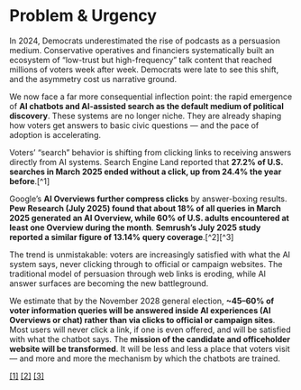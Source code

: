 # Problem & Urgency

In 2024, Democrats underestimated the rise of podcasts as a persuasion medium. Conservative operatives and financiers systematically built an ecosystem of “low-trust but high-frequency” talk content that reached millions of voters week after week. Democrats were late to see this shift, and the asymmetry cost us narrative ground.

We now face a far more consequential inflection point: the rapid emergence of **AI chatbots and AI-assisted search as the default medium of political discovery**. These systems are no longer niche. They are already shaping how voters get answers to basic civic questions — and the pace of adoption is accelerating.

Voters’ “search” behavior is shifting from clicking links to receiving answers directly from AI systems. Search Engine Land reported that **27.2% of U.S. searches in March 2025 ended without a click, up from 24.4% the year before**.[^1]

Google’s **AI Overviews further compress clicks** by answer-boxing results. **Pew Research (July 2025) found that about 18% of all queries in March 2025 generated an AI Overview, while 60% of U.S. adults encountered at least one Overview during the month**. **Semrush’s July 2025 study reported a similar figure of 13.14% query coverage**.[^2][^3]

The trend is unmistakable: voters are increasingly satisfied with what the AI system says, never clicking through to official or campaign websites. The traditional model of persuasion through web links is eroding, while AI answer surfaces are becoming the new battleground.

We estimate that by the November 2028 general election, **~45–60% of voter information queries will be answered inside AI experiences (AI Overviews or chat) rather than via clicks to official or campaign sites**. Most users will never click a link, if one is even offered, and will be satisfied with what the chatbot says. The **mission of the candidate and officeholder website will be transformed**. It will be less and less a place that voters visit — and more and more the mechanism by which the chatbots are trained.


<a class="fn-ref" href="../ky-appendix-footnotes-methodology/#fn-1" data-fn="Technical note (RLHF / RLAIF / Constitutional AI): These are different methods for aligning large language models. They influence how systems rank, filter, and present answers — which directly shapes what voters see."><span class="fn-ref" id="fnref-1" data-fn="1">[1]</span></a> <a class="fn-ref" href="../ky-appendix-footnotes-methodology/#fn-2" data-fn="Large Language Models (LLMs): LLMs are AI systems trained on massive text datasets to predict and generate language. They underpin most advanced chatbots (e.g., ChatGPT, Gemini, Claude)."><span class="fn-ref" id="fnref-2" data-fn="2">[2]</span></a> <a class="fn-ref" href="../ky-appendix-footnotes-methodology/#fn-3" data-fn="Union probability estimate used here: Assumptions: AI Overview coverage grows from ~50–55% (2025) to 55–60% (2028); satisfaction rate ~60–70%; chatbot share of search events grows from ~5.6% desktop share (2025) to ~15–20% (2028). Computation: A = 0.58 × 0.65 ≈ 0.38; B = 0.18; assume 30% overlap → union ≈ 0.50 (50%). Range: 45–60%. These estimates will be refined with SCOPE pilot data in 2026–27."><span class="fn-ref" id="fnref-3" data-fn="3">[3]</span></a>
